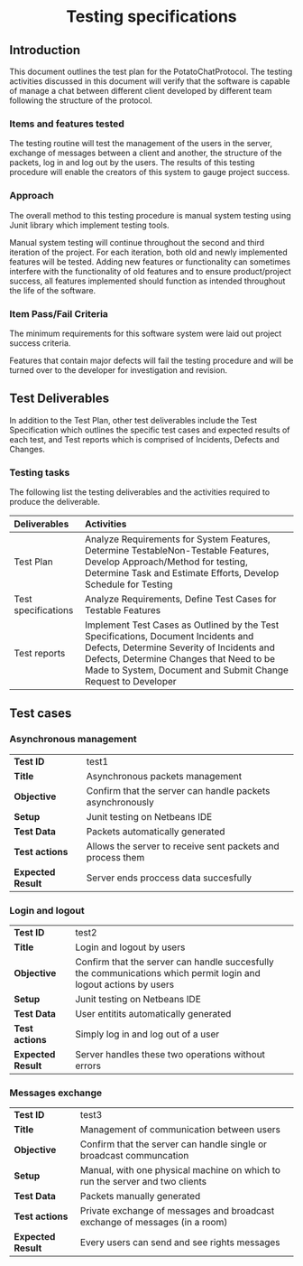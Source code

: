 <center><h1>Testing specifications</h1></center>

## Introduction

This document outlines the test plan for the PotatoChatProtocol. The testing activities discussed in this document will verify that the software is capable of manage a chat between different client developed by different team following the structure of the protocol. 

### Items and features tested

The testing routine will test the management of the users in the server, exchange of messages between a client and another, the structure of the packets, log in and log out by the users. The results of this testing procedure will enable the creators of this system to gauge project success.

### Approach

The overall method to this testing procedure is manual system testing using Junit library which implement testing tools.

Manual system testing will continue throughout the second and third iteration of the project. For each iteration, both old and newly implemented features will be tested. Adding new features or functionality can sometimes interfere with the functionality of old features and to ensure product/project success, all features implemented should function as intended throughout the life of the software.

### Item Pass/Fail Criteria

The minimum requirements for this software system were laid out project success criteria.  

Features that contain major defects will fail the testing procedure and will be turned over to the developer for investigation and revision.

## Test Deliverables

In addition to the Test Plan, other test deliverables include the Test Specification which outlines the specific test cases and expected results of each test, and Test reports which is comprised of Incidents, Defects and Changes.

### Testing tasks

The following list the testing deliverables and the activities required to produce the deliverable.

| Deliverables        | Activities                                                                                                                                                                                                                                  |
| :------------------ | :------------------------------------------------------------------------------------------------------------------------------------------------------------------------------------------------------------------------------------------ |
| Test Plan           | Analyze Requirements for System Features, Determine TestableNon-Testable Features, Develop Approach/Method for testing, Determine Task and Estimate Efforts, Develop Schedule for Testing                                                   |
| Test specifications | Analyze Requirements, Define Test Cases for Testable Features                                                                                                                                                                               |
| Test reports        | Implement Test Cases as Outlined by the Test Specifications, Document Incidents and Defects, Determine Severity of Incidents and Defects, Determine Changes that Need to be Made to System, Document and Submit Change Request to Developer |

## Test cases

### Asynchronous management

|                     |                                                            |
| :------------------ | :--------------------------------------------------------- |
| **Test ID**         | test1                                                      |
| **Title**           | Asynchronous packets management                            |
| **Objective**       | Confirm that the server can handle packets asynchronously  |
| **Setup**           | Junit testing on Netbeans IDE                              |
| **Test Data**       | Packets automatically generated                            |
| **Test actions**    | Allows the server to receive sent packets and process them |
| **Expected Result** | Server ends proccess data succesfully                      |

### Login and logout

|                     |                                                                                                                  |
| :------------------ | :--------------------------------------------------------------------------------------------------------------- |
| **Test ID**         | test2                                                                                                            |
| **Title**           | Login and logout by users                                                                                        |
| **Objective**       | Confirm that the server can handle succesfully the communications which permit login and logout actions by users |
| **Setup**           | Junit testing on Netbeans IDE                                                                                    |
| **Test Data**       | User entitits automatically generated                                                                            |
| **Test actions**    | Simply log in and log out of a user                                                                              |
| **Expected Result** | Server handles these two operations without errors                                                               |

### Messages exchange

|                     |                                                                              |
| :------------------ | :--------------------------------------------------------------------------- |
| **Test ID**         | test3                                                                        |
| **Title**           | Management of communication between users                                    |
| **Objective**       | Confirm that the server can handle single or broadcast communcation          |
| **Setup**           | Manual, with one physical machine on which to run the server and two clients |
| **Test Data**       | Packets manually generated                                                   |
| **Test actions**    | Private exchange of messages and broadcast exchange of messages (in a room)  |
| **Expected Result** | Every users can send and see rights messages                                 |
